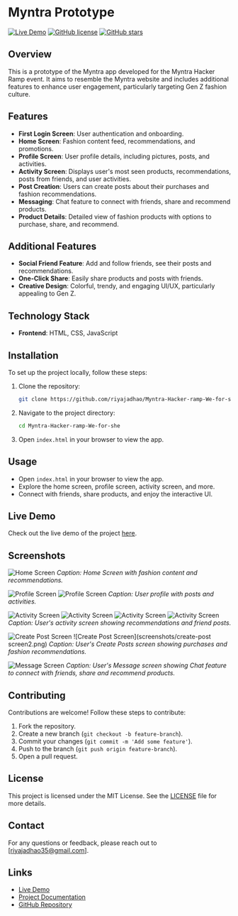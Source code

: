 # Myntra Prototype

[![Live Demo](https://img.shields.io/badge/Live-Demo-brightgreen)](https://riyajadhao.github.io/Myntra-Hacker-ramp-We-for-she)
[![GitHub license](https://img.shields.io/github/license/riyajadhao/Myntra-Hacker-ramp-We-for-she)](https://github.com/riyajadhao/Myntra-Hacker-ramp-We-for-she/blob/main/LICENSE)
[![GitHub stars](https://img.shields.io/github/stars/riyajadhao/Myntra-Hacker-ramp-We-for-she)](https://github.com/riyajadhao/Myntra-Hacker-ramp-We-for-she/stargazers)

## Overview
This is a prototype of the Myntra app developed for the Myntra Hacker Ramp event. It aims to resemble the Myntra website and includes additional features to enhance user engagement, particularly targeting Gen Z fashion culture.

## Features
- **First Login Screen**: User authentication and onboarding.
- **Home Screen**: Fashion content feed, recommendations, and promotions.
- **Profile Screen**: User profile details, including pictures, posts, and activities.
- **Activity Screen**: Displays user's most seen products, recommendations, posts from friends, and user activities.
- **Post Creation**: Users can create posts about their purchases and fashion recommendations.
- **Messaging**: Chat feature to connect with friends, share and recommend products.
- **Product Details**: Detailed view of fashion products with options to purchase, share, and recommend.

## Additional Features
- **Social Friend Feature**: Add and follow friends, see their posts and recommendations.
- **One-Click Share**: Easily share products and posts with friends.
- **Creative Design**: Colorful, trendy, and engaging UI/UX, particularly appealing to Gen Z.

## Technology Stack
- **Frontend**: HTML, CSS, JavaScript

## Installation
To set up the project locally, follow these steps:

1. Clone the repository:
    ```sh
    git clone https://github.com/riyajadhao/Myntra-Hacker-ramp-We-for-she.git
    ```
2. Navigate to the project directory:
    ```sh
    cd Myntra-Hacker-ramp-We-for-she
    ```
3. Open `index.html` in your browser to view the app.

## Usage
- Open `index.html` in your browser to view the app.
- Explore the home screen, profile screen, activity screen, and more.
- Connect with friends, share products, and enjoy the interactive UI.

## Live Demo
Check out the live demo of the project [here](https://riyajadhao.github.io/Myntra-Hacker-ramp-We-for-she).

## Screenshots
![Home Screen](screenshots/home-screen.png)
*Caption: Home Screen with fashion content and recommendations.*

![Profile Screen](screenshots/profile-screen.png)
![Profile Screen](screenshots/profile-screen1.png)
*Caption: User profile with posts and activities.*

![Activity Screen](screenshots/activity-screen.png)
![Activity Screen](screenshots/activity-screen1.png)
![Activity Screen](screenshots/activity-screen2.png)
![Activity Screen](screenshots/activity-screen3.png)
*Caption: User's activity screen showing recommendations and friend posts.*

![Create Post Screen](screenshots/createpost-screen.png)
![Create Post Screen](screenshots/create-post screen2.png)
 *Caption: User's Create Posts screen showing  purchases and fashion recommendations.*

![Message Screen](screenshots/message-screen.png)
*Caption: User's Message screen showing  Chat feature to connect with friends, share and recommend products.*
## Contributing
Contributions are welcome! Follow these steps to contribute:

1. Fork the repository.
2. Create a new branch (`git checkout -b feature-branch`).
3. Commit your changes (`git commit -m 'Add some feature'`).
4. Push to the branch (`git push origin feature-branch`).
5. Open a pull request.

## License
This project is licensed under the MIT License. See the [LICENSE](LICENSE) file for more details.

## Contact
For any questions or feedback, please reach out to [riyajadhao35@gmail.com].

## Links
- [Live Demo](https://riyajadhao.github.io/Myntra-Hacker-ramp-We-for-she)
- [Project Documentation](#)
- [GitHub Repository](https://github.com/riyajadhao/Myntra-Hacker-ramp-We-for-she)
